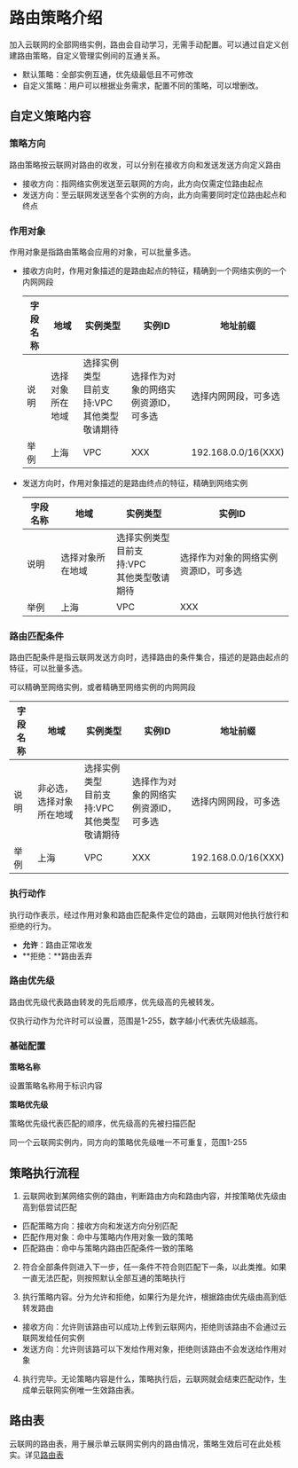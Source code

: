 # 路由策略介绍

加入云联网的全部网络实例，路由会自动学习，无需手动配置。可以通过自定义创建路由策略，自定义管理实例间的互通关系。

- 默认策略：全部实例互通，优先级最低且不可修改
- 自定义策略：用户可以根据业务需求，配置不同的策略，可以增删改。

## 自定义策略内容

### 策略方向

路由策略按云联网对路由的收发，可以分别在接收方向和发送发送方向定义路由

- 接收方向：指网络实例发送至云联网的方向，此方向仅需定位路由起点
- 发送方向：至云联网发送至各个实例的方向，此方向需要同时定位路由起点和终点

### 作用对象

 作用对象是指路由策略会应用的对象，可以批量多选。 

- 接收方向时，作用对象描述的是路由起点的特征，精确到一个网络实例的一个内网网段

  | 字段名称 | 地域             | 实例类型                                             | 实例ID                               | 地址前缀             |
  | -------- | ---------------- | ---------------------------------------------------- | ------------------------------------ | -------------------- |
  | 说明     | 选择对象所在地域 | 选择实例类型<br />目前支持:VPC<br />其他类型敬请期待 | 选择作为对象的网络实例资源ID，可多选 | 选择内网网段，可多选 |
  | 举例     | 上海             | VPC                                                  | XXX                                  | 192.168.0.0/16(XXX)  |

- 发送方向时，作用对象描述的是路由终点的特征，精确到网络实例

  | 字段名称 | 地域             | 实例类型                                             | 实例ID                               |
  | -------- | ---------------- | ---------------------------------------------------- | ------------------------------------ |
  | 说明     | 选择对象所在地域 | 选择实例类型<br />目前支持:VPC<br />其他类型敬请期待 | 选择作为对象的网络实例资源ID，可多选 |
  | 举例     | 上海             | VPC                                                  | XXX                                  |

###  路由匹配条件

路由匹配条件是指云联网发送方向时，选择路由的条件集合，描述的是路由起点的特征，可以批量多选。

可以精确至网络实例，或者精确至网络实例的内网网段

| 字段名称 | 地域                     | 实例类型                                             | 实例ID                               | 地址前缀             |
| -------- | ------------------------ | ---------------------------------------------------- | ------------------------------------ | -------------------- |
| 说明     | 非必选，选择对象所在地域 | 选择实例类型<br />目前支持:VPC<br />其他类型敬请期待 | 选择作为对象的网络实例资源ID，可多选 | 选择内网网段，可多选 |
| 举例     | 上海                     | VPC                                                  | XXX                                  | 192.168.0.0/16(XXX)  |

### 执行动作

执行动作表示，经过作用对象和路由匹配条件定位的路由，云联网对他执行放行和拒绝的行为。

- **允许**：路由正常收发
- **拒绝：**路由丢弃

###  路由优先级

路由优先级代表路由转发的先后顺序，优先级高的先被转发。

仅执行动作为允许时可以设置，范围是1-255，数字越小代表优先级越高。

### 基础配置

**策略名称**

设置策略名称用于标识内容

**策略优先级**

策略优先级代表匹配的顺序，优先级高的先被扫描匹配

同一个云联网实例内，同方向的策略优先级唯一不可重复，范围1-255

## 策略执行流程

1. 云联网收到某网络实例的路由，判断路由方向和路由内容，并按策略优先级由高到低尝试匹配

- 匹配策略方向：接收方向和发送方向分别匹配
- 匹配作用对象：命中与策略内作用对象一致的策略
- 匹配路由：命中与策略内路由匹配条件一致的策略

2. 符合全部条件则进入下一步，任一条件不符合则匹配下一条，以此类推。如果一直无法匹配，则按照默认全部互通的策略执行

3. 执行策略内容。分为允许和拒绝，如果行为是允许，根据路由优先级由高到低转发路由

- 接收方向：允许则该路由可以成功上传到云联网内，拒绝则该路由不会通过云联网发给任何实例
- 发送方向：允许则该路可以下发给作用对象，拒绝则该路由不会发送给作用对象

4. 执行完毕。无论策略内容是什么，策略执行后，云联网就会结束匹配动作，生成单云联网实例唯一生效路由表。

## 路由表

云联网的路由表，用于展示单云联网实例内的路由情况，策略生效后可在此处核实。详见[路由表](https://docs.ucloud.cn/ugn/guide/flow/flow_map)

